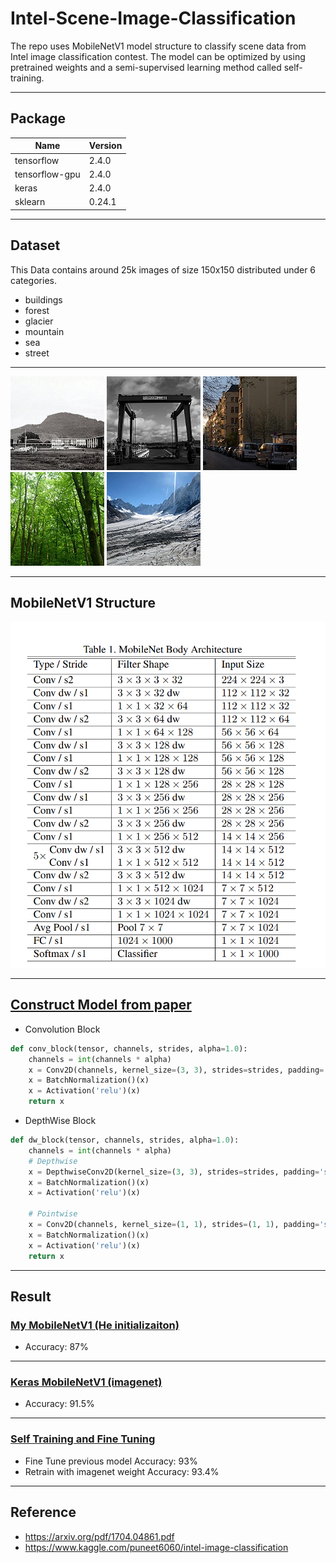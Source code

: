 # Intel-Scene-Image-Classification
The repo uses MobileNetV1 model structure to classify scene data from Intel image classification contest.
The model can be optimized by using pretrained weights and a semi-supervised learning method called self-training.

---

## Package
|Name|Version|
|----|----|
|tensorflow|2.4.0|
|tensorflow-gpu|2.4.0|
|keras|2.4.0|
|sklearn|0.24.1|

---

## Dataset
This Data contains around 25k images of size 150x150 distributed under 6 categories.
- buildings
- forest
- glacier
- mountain
- sea
- street
---

![image](./readme_img/0.jpg)
![image](./readme_img/1.jpg)
![image](./readme_img/2.jpg)
![image](./readme_img/8.jpg)
![image](./readme_img/10.jpg)

---

## MobileNetV1 Structure
![image](./readme_img/mobilenet_img.PNG)

---

## [Construct Model from paper](./my_mobilenet.py)
- Convolution Block
```python
def conv_block(tensor, channels, strides, alpha=1.0):
    channels = int(channels * alpha)
    x = Conv2D(channels, kernel_size=(3, 3), strides=strides, padding='same', kernel_initializer = "he_normal")(tensor)   
    x = BatchNormalization()(x)
    x = Activation('relu')(x)
    return x
```
- DepthWise Block

```python
def dw_block(tensor, channels, strides, alpha=1.0):
    channels = int(channels * alpha)
    # Depthwise
    x = DepthwiseConv2D(kernel_size=(3, 3), strides=strides, padding='same', depthwise_initializer = "he_normal")(tensor)
    x = BatchNormalization()(x)
    x = Activation('relu')(x)

    # Pointwise
    x = Conv2D(channels, kernel_size=(1, 1), strides=(1, 1), padding='same', kernel_initializer = "he_normal")(x)
    x = BatchNormalization()(x)
    x = Activation('relu')(x)
    return x
```
---

## Result
### [My MobileNetV1 (He initializaiton)](./Intel_mymobilenet_glorot.ipynb)
- Accuracy: 87%

---

### [Keras MobileNetV1 (imagenet)](./Intel_mobilenet_withweight.ipynb)
- Accuracy: 91.5%

---

### [Self Training and Fine Tuning](./Intel_selftraining.ipynb)
- Fine Tune previous model Accuracy: 93%
- Retrain with imagenet weight Accuracy: 93.4%

---
## Reference
- https://arxiv.org/pdf/1704.04861.pdf
- https://www.kaggle.com/puneet6060/intel-image-classification
